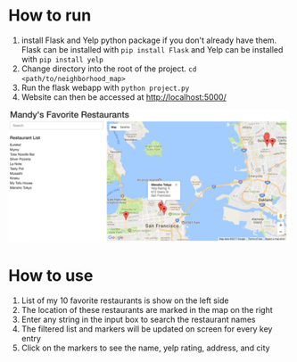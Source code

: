 # How to run
1. install Flask and Yelp python package if you don't already have them. Flask can be installed with `pip install Flask` and Yelp can be installed with `pip install yelp`
2. Change directory into the root of the project. `cd <path/to/neighborhood_map>`
3. Run the flask webapp with `python project.py`
4. Website can then be accessed at [http://localhost:5000/](http://localhost:5000/)

![website screenshot](image/Screenshot.png?raw=true)

# How to use
1. List of my 10 favorite restaurants is show on the left side
2. The location of these restaurants are marked in the map on the right
3. Enter any string in the input box to search the restaurant names
4. The filtered list and markers will be updated on screen for every key entry
5. Click on the markers to see the name, yelp rating, address, and city